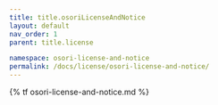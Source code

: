 ```yaml
---
title: title.osoriLicenseAndNotice
layout: default
nav_order: 1
parent: title.license

namespace: osori-license-and-notice
permalink: /docs/license/osori-license-and-notice/
---
```

{% tf osori-license-and-notice.md %}